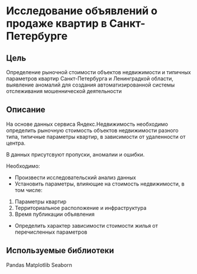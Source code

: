 # Исследование объявлений о продаже квартир в Санкт-Петербурге
## Цель
Определение рыночной стоимости объектов недвижимости и типичных параметров квартир Санкт-Петербурга и Ленинградкой области, выявление аномалий для создания автоматизированной системы отслеживания мошеннической деятельности

## Описание
На основе данных сервиса Яндекс.Недвижимость необходимо определить рыночную стоимость объектов недвижимости разного типа, типичные параметры квартир, в зависимости от удаленности от центра.

В данных присутсвуют пропуски, аномалии и ошибки.

Необходимо:

- Произвести исследовательский анализ данных
- Установить параметры, влияющие на стоимость недвижимости, в том числе:
1) Параметры квартир
2) Территориальное расположение и инфраструктура
3) Время публикации объявления
- Определить характер зависимости стоимости жилья от перечисленных параметров

## Используемые библиотеки
Pandas
Matplotlib
Seaborn
